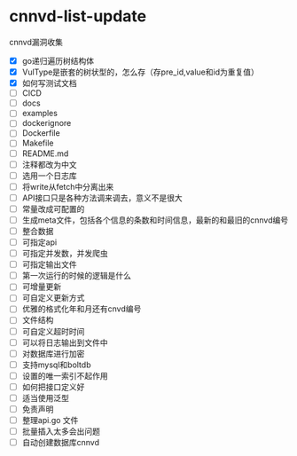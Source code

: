 # cnnvd-list-update
cnnvd漏洞收集
- [x] go递归遍历树结构体
- [x] VulType是嵌套的树状型的，怎么存（存pre_id,value和id为重复值）
- [x] 如何写测试文档
- [ ] CICD
- [ ] docs
- [ ] examples
- [ ] dockerignore
- [ ] Dockerfile
- [ ] Makefile
- [ ] README.md
- [ ] 注释都改为中文
- [ ] 选用一个日志库
- [ ] 将write从fetch中分离出来
- [ ] API接口只是各种方法调来调去，意义不是很大
- [ ] 常量改成可配置的
- [ ] 生成meta文件，包括各个信息的条数和时间信息，最新的和最旧的cnnvd编号
- [ ] 整合数据
- [ ] 可指定api
- [ ] 可指定并发数，并发爬虫
- [ ] 可指定输出文件
- [ ] 第一次运行的时候的逻辑是什么
- [ ] 可增量更新
- [ ] 可自定义更新方式
- [ ] 优雅的格式化年和月还有cnvd编号
- [ ] 文件结构
- [ ] 可自定义超时时间
- [ ] 可以将日志输出到文件中
- [ ] 对数据库进行加密
- [ ] 支持mysql和boltdb
- [ ] 设置的唯一索引不起作用
- [ ] 如何把接口定义好
- [ ] 适当使用泛型
- [ ] 免责声明
- [ ] 整理api.go 文件
- [ ] 批量插入太多会出问题
- [ ] 自动创建数据库cnnvd